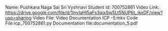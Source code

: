 Name: Pushkara Naga Sai Sri Vyshnavi
Student id: 700752861
Video Link: https://drive.google.com/file/d/1lnyIaHI5aFs3qixSw5Lt5NUP6t_jkxDF/view?usp=sharing
Video File: Video Documentation ICP -5.mkv
Code File:icp_700752861.py
Documentation file:documentation_5.pdf
